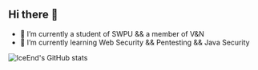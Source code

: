 ## Hi there 👋

- 🔭 I’m currently a student of SWPU && a member of V&N
- 🌱 I’m currently learning Web Security && Pentesting && Java Security

![IceEnd's GitHub stats](https://github-immortality.vercel.app/api?username=ph0ebus)
